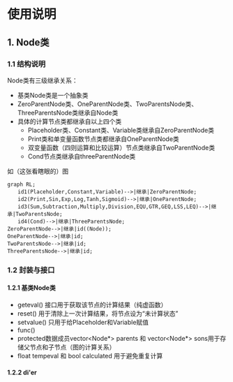 # 使用说明

## 1. Node类

### 1.1 结构说明
Node类有三级继承关系：
+ 基类Node类是一个抽象类
+ ZeroParentNode类、OneParentNode类、TwoParentsNode类、ThreeParentsNode类继承自Node类
+ 具体的计算节点类都继承自以上四个类
  + Placeholder类、Constant类、Variable类继承自ZeroParentNode类
  + Print类和单变量函数节点类都继承自OneParentNode类
  + 双变量函数（四则运算和比较运算）节点类继承自TwoParentNode类
  + Cond节点类继承自threeParentNode类

如（这张看瞎眼的）图

```mermaid
graph RL;  
　　id1(Placeholder,Constant,Variable)-->|继承|ZeroParentNode;    
　　id2(Print,Sin,Exp,Log,Tanh,Sigmoid)-->|继承|OneParentNode;  
　　id3(Sum,Subtraction,Multiply,Division,EQU,GTR,GEQ,LSS,LEQ)-->|继承|TwoParentsNode;  
　　id4(Cond)-->|继承|ThreeParentsNode;  
ZeroParentNode-->|继承|id((Node));
OneParentNode-->|继承|id;
TwoParentsNode-->|继承|id;
ThreeParentsNode-->|继承|id;
```


### 1.2 封装与接口
#### 1.2.1 基类Node类
   + geteval() 接口用于获取该节点的计算结果（纯虚函数）
   + reset() 用于清除上一次计算结果，将节点设为“未计算状态”
   + setvalue() 只用于给Placeholder和Variable赋值
   + func() 
   + protected数据成员vector<Node*> parents 和 vector<Node*> sons用于存储父节点和子节点（图的计算关系）
   + float tempeval 和 bool calculated 用于避免重复计算

#### 1.2.2 di'er